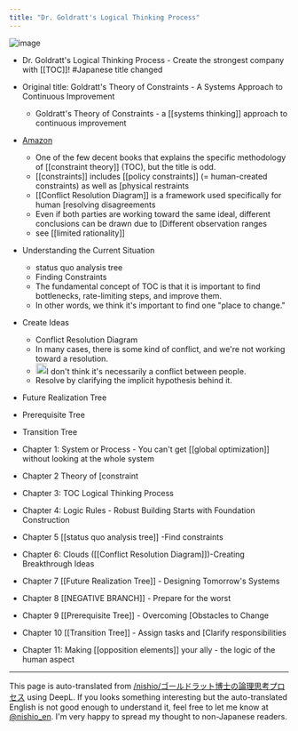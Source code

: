 ```yaml
---
title: "Dr. Goldratt's Logical Thinking Process"
---
```


![image](https://gyazo.com/3363ca89fbdd6204666372da3e02d604/thumb/1000)
- Dr. Goldratt's Logical Thinking Process - Create the strongest company with [[TOC]]! #Japanese title changed
- Original title: Goldratt's Theory of Constraints - A Systems Approach to Continuous Improvement
    - Goldratt's Theory of Constraints - a [[systems thinking]] approach to continuous improvement
- [Amazon](http://amzn.to/2wUHOxR)

    - One of the few decent books that explains the specific methodology of [[constraint theory]] (TOC), but the title is odd.
    - [[constraints]] includes [[policy constraints]] (= human-created constraints) as well as [physical restraints
    - [[Conflict Resolution Diagram]] is a framework used specifically for human [resolving disagreements
    - Even if both parties are working toward the same ideal, different conclusions can be drawn due to [Different observation ranges
    - see  [[limited rationality]]

- Understanding the Current Situation
    - status quo analysis tree
    - Finding Constraints
    - The fundamental concept of TOC is that it is important to find bottlenecks, rate-limiting steps, and improve them.
    - In other words, we think it's important to find one "place to change."
- Create Ideas
    - Conflict Resolution Diagram
    - In many cases, there is some kind of conflict, and we're not working toward a resolution.
    - <img src='https://scrapbox.io/api/pages/nishio-en/nishio/icon' alt='nishio.icon' height="19.5"/>I don't think it's necessarily a conflict between people.
    - Resolve by clarifying the implicit hypothesis behind it.
- Future Realization Tree
- Prerequisite Tree
- Transition Tree

- Chapter 1: System or Process - You can't get [[global optimization]] without looking at the whole system
- Chapter 2 Theory of [constraint
- Chapter 3: TOC Logical Thinking Process
- Chapter 4: Logic Rules - Robust Building Starts with Foundation Construction
- Chapter 5 [[status quo analysis tree]] -Find constraints
- Chapter 6: Clouds ([[Conflict Resolution Diagram]])-Creating Breakthrough Ideas
- Chapter 7 [[Future Realization Tree]] - Designing Tomorrow's Systems
- Chapter 8 [[NEGATIVE BRANCH]] - Prepare for the worst
- Chapter 9 [[Prerequisite Tree]] - Overcoming [Obstacles to Change
- Chapter 10 [[Transition Tree]] - Assign tasks and [Clarify responsibilities
- Chapter 11: Making [[opposition elements]] your ally - the logic of the human aspect
---
This page is auto-translated from [/nishio/ゴールドラット博士の論理思考プロセス](https://scrapbox.io/nishio/ゴールドラット博士の論理思考プロセス) using DeepL. If you looks something interesting but the auto-translated English is not good enough to understand it, feel free to let me know at [@nishio_en](https://twitter.com/nishio_en). I'm very happy to spread my thought to non-Japanese readers.